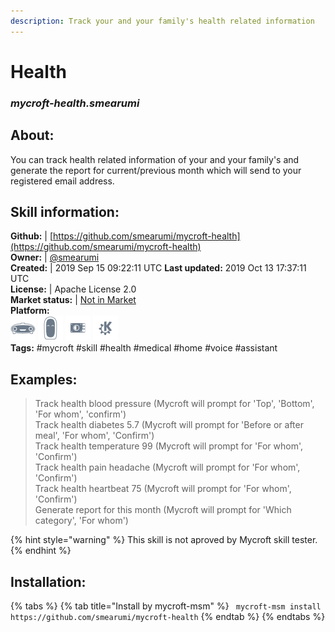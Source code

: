 ```yaml
---  
description: Track your and your family's health related information  
---  
```

# Health  
### _mycroft-health.smearumi_  
## About:  
You can track health related information of your and your family's and generate the report for current/previous month which will send to your registered email address.

## Skill information:  
**Github:** | [https://github.com/smearumi/mycroft-health](https://github.com/smearumi/mycroft-health)  
**Owner:** | [@smearumi](https://github.com/smearumi)  
**Created:** | 2019 Sep 15 09:22:11 UTC  **Last updated:** 2019 Oct 13 17:37:11 UTC  
**License:** | Apache License 2.0  
**Market status:** | [Not in Market](https://market.mycroft.ai/skill/)  
**Platform:**  
 ![](../.gitbook/assets/mark-1-icon.png)  ![](../.gitbook/assets/mark-2-icon.png)  ![](../.gitbook/assets/picroft-icon.png)  ![](../.gitbook/assets/kde.png)   
**Tags:** \#mycroft \#skill \#health \#medical \#home \#voice \#assistant   
## Examples:  
> Track health blood pressure  (Mycroft will prompt for 'Top', 'Bottom', 'For whom', 'confirm')  
> Track health diabetes 5.7  (Mycroft will prompt for 'Before or after meal', 'For whom', 'Confirm')  
> Track health temperature 99 (Mycroft will prompt for 'For whom', 'Confirm')  
> Track health pain headache (Mycroft will prompt for 'For whom', 'Confirm')  
> Track health heartbeat 75 (Mycroft will prompt for 'For whom', 'Confirm')  
> Generate report for this month (Mycroft will prompt for 'Which category', 'For whom')  
  
{% hint style="warning" %}
This skill is not aproved by Mycroft skill tester.
{% endhint %}
    
## Installation:  
{% tabs %}
{% tab title="Install by mycroft-msm" %}
``` mycroft-msm install https://github.com/smearumi/mycroft-health```
{% endtab %}
  {% endtabs %}
  